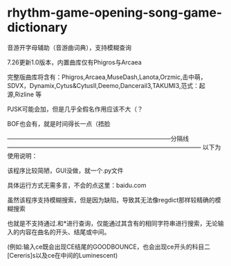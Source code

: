 # rhythm-game-opening-song-game-dictionary
音游开字母辅助（音游曲词典），支持模糊查询

7.26更新1.0版本，内置曲库仅有Phigros与Arcaea

完整版曲库将含有：Phigros,Arcaea,MuseDash,Lanota,Orzmic,击中萌，SDVX，Dynamix,Cytus&CytusII,Deemo,Dancerail3,TAKUMI3,范式：起源,Rizline 等

PJSK可能会加，但是几乎全假名作用应该不大（？

BOF也会有，就是时间得长一点（捂脸

———————————————————————————分隔线————————————————————————————————
以下为使用说明：

该程序比较简陋，GUI没做，就一个.py文件

具体运行方式无需多言，不会的点这里：baidu.com

虽然该程序支持模糊搜索，但是因为缺陷，导致其无法像regdict那样较精确的模糊搜索

也就是不支持通过.和*进行查询，仅能通过其含有的相同字符串进行搜索，无论输入的内容在曲名的开头、结尾或中间。

(例如:输入ce既会出现CE结尾的GOODBOUNCE，也会出现ce开头的科目二[Cereris]s以及ce在中间的Luminescent)
